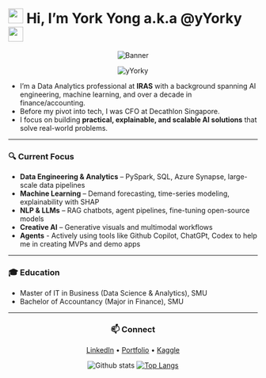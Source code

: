 # <img src="https://raw.githubusercontent.com/MartinHeinz/MartinHeinz/master/wave.gif" width="30px"> Hi, I’m York Yong a.k.a @yYorky <img src="https://raw.githubusercontent.com/MartinHeinz/MartinHeinz/master/wave.gif" width="30px">

<div align="center">
  <img src="https://aditik.home.blog/wp-content/uploads/2019/02/0nsgxxd0kwn3qt2ks.gif" alt="Banner">
</div>

<p align="center"> <img src="https://komarev.com/ghpvc/?username=yYorky" alt="yYorky" /> </p>

- I’m a Data Analytics professional at **IRAS** with a background spanning AI engineering, machine learning, and over a decade in finance/accounting.
- Before my pivot into tech, I was CFO at Decathlon Singapore.
- I focus on building **practical, explainable, and scalable AI solutions** that solve real-world problems.

---

### 🔍 Current Focus
- **Data Engineering & Analytics** – PySpark, SQL, Azure Synapse, large-scale data pipelines  
- **Machine Learning** – Demand forecasting, time-series modeling, explainability with SHAP  
- **NLP & LLMs** – RAG chatbots, agent pipelines, fine-tuning open-source models  
- **Creative AI** – Generative visuals and multimodal workflows
- **Agents** - Actively using tools like Github Copilot, ChatGPt, Codex to help me in creating MVPs and demo apps

---

### 🎓 Education
- Master of IT in Business (Data Science & Analytics), SMU  
- Bachelor of Accountancy (Major in Finance), SMU

---
<div align="center">
  
### 📫 Connect
[LinkedIn](https://www.linkedin.com/in/yeoyorkyong/) • [Portfolio](https://yorkyong.vercel.app/) • [Kaggle](https://www.kaggle.com/yorkyong)



![Github stats](https://github-readme-stats.vercel.app/api?username=yYorky\&theme=slateorange\&show_icons=true)
[![Top Langs](https://github-readme-stats.vercel.app/api/top-langs/?username=yYorky\&theme=slateorange\&show_icons=true)](https://github.com/Elysian01/github-readme-stats)

</div>




